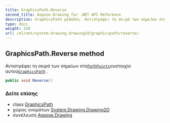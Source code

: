 ```yaml
---
title: GraphicsPath.Reverse
second_title: Aspose.Drawing for .NET API Reference
description: GraphicsPath μέθοδος. Αντιστρέφει τη σειρά των σημείων στοPathPointsσυστοιχία αυτούGraphicsPath .
type: docs
weight: 310
url: /el/net/system.drawing.drawing2d/graphicspath/reverse/
---
```

## GraphicsPath.Reverse method

Αντιστρέφει τη σειρά των σημείων στο[`PathPoints`](../pathpoints/)συστοιχία αυτού[`GraphicsPath`](../) .

```csharp
public void Reverse()
```

### Δείτε επίσης

* class [GraphicsPath](../)
* χώρος ονομάτων [System.Drawing.Drawing2D](../../graphicspath/)
* συνέλευση [Aspose.Drawing](../../../)


